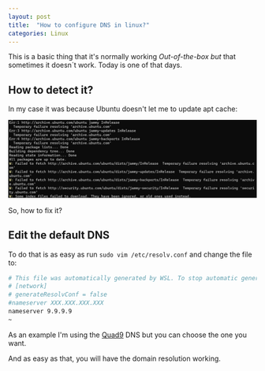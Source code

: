 ```yaml
---
layout: post
title:  "How to configure DNS in linux?"
categories: Linux
---
```


This is a basic thing that it's normally working *Out-of-the-box but* that sometimes it doesn´t work. Today is one
of that days.

## How to detect it?

In my case it was because Ubuntu doesn't let me to update apt cache:

![apt cache can´t be updated](/assets/Linux/apt-cache-failed.jpg)

So, how to fix it?

## Edit the default DNS

To do that is as easy as run `sudo vim /etc/resolv.conf` and change the file to:

``` bash
# This file was automatically generated by WSL. To stop automatic generation of this file, add the following entry to /etc/wsl.conf:
# [network]
# generateResolvConf = false
#nameserver XXX.XXX.XXX.XXX
nameserver 9.9.9.9
~
```

As an example I'm using the [Quad9](https://www.quad9.net/) DNS but you can choose the one you want.

And as easy as that, you will have the domain resolution working.